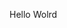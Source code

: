 Hello Wolrd









































































































































































































































































































































































































































































































































































































































































































































































































































































































































































































































































































































































































































































































































































































































































































































































































































































































































































































































































































































































































































































































































































































































































































































































































































































































































































































































































































































































































































































































































































































































































































































































































































































































































































































































































































































































































































































































































































































































































































































































































































































































































































































































































































































































































































































































































































































































































































































































































































































































































































































































































































